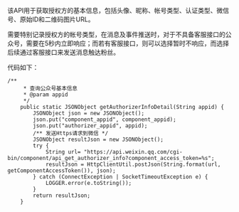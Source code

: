 该API用于获取授权方的基本信息，包括头像、昵称、帐号类型、认证类型、微信号、原始ID和二维码图片URL。

需要特别记录授权方的帐号类型，在消息及事件推送时，对于不具备客服接口的公众号，需要在5秒内立即响应；而若有客服接口，则可以选择暂时不响应，而选择后续通过客服接口来发送消息触达粉丝。

代码如下：

```
/**
	 * 查询公众号基本信息
	 * @param appid 
	 */
	public static JSONObject getAuthorizerInfoDetail(String appid) {
		JSONObject json = new JSONObject();
		json.put("component_appid", component_appid);
		json.put("authorizer_appid", appid);
		/** 发送Https请求到微信 */
		JSONObject resultJson = new JSONObject();
		try {
			String url= "https://api.weixin.qq.com/cgi-bin/component/api_get_authorizer_info?component_access_token=%s";
			resultJson = HttpClientUtil.postJson(String.format(url, getComponentAccessToken()), json);
		} catch (ConnectException | SocketTimeoutException e) {
			LOGGER.error(e.toString());
		}
		return resultJson;
	}
```
